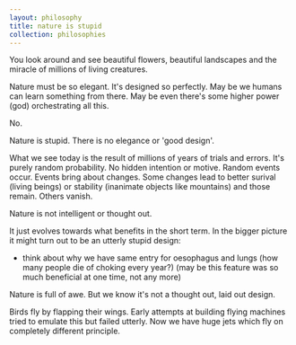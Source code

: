 ```yaml
---
layout: philosophy
title: nature is stupid
collection: philosophies
---
```



You look around and see beautiful flowers, beautiful landscapes and the miracle of millions of living creatures.

Nature must be so elegant. It's designed so perfectly. May be we humans can learn something from there. May be even there's some higher power (god) orchestrating all this.

No.

Nature is stupid. There is no elegance or 'good design'.

What we see today is the result of millions of years of trials and errors. It's purely random probability. No hidden intention or motive. Random events occur. Events bring about changes. Some changes lead to better surival (living beings) or stability (inanimate objects like mountains) and those remain. Others vanish.

Nature is not intelligent or thought out. 

It just evolves towards what benefits in the short term. In the bigger picture it might turn out to be an utterly stupid design:

- think about why we have same entry for oesophagus and lungs (how many people die of choking every year?) (may be this feature was so much beneficial at one time, not any more)


Nature is full of awe. But we know it's not a thought out, laid out design.

Birds fly by flapping their wings.
Early attempts at building flying machines tried to emulate this but failed utterly.
Now we have  huge jets which fly on completely different principle.